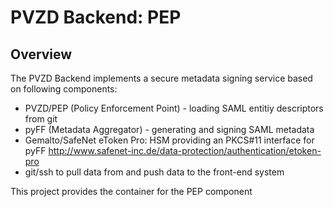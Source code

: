 # PVZD Backend: PEP

## Overview

The PVZD Backend implements a secure metadata signing service based on following
components:
* PVZD/PEP (Policy Enforcement Point) - loading SAML entitiy descriptors from git
* pyFF (Metadata Aggregator) - generating and signing SAML metadata
* Gemalto/SafeNet eToken Pro: HSM providing an PKCS#11 interface for pyFF
  http://www.safenet-inc.de/data-protection/authentication/etoken-pro
* git/ssh to pull data from and push data to the front-end system

This project provides the container for the PEP component

